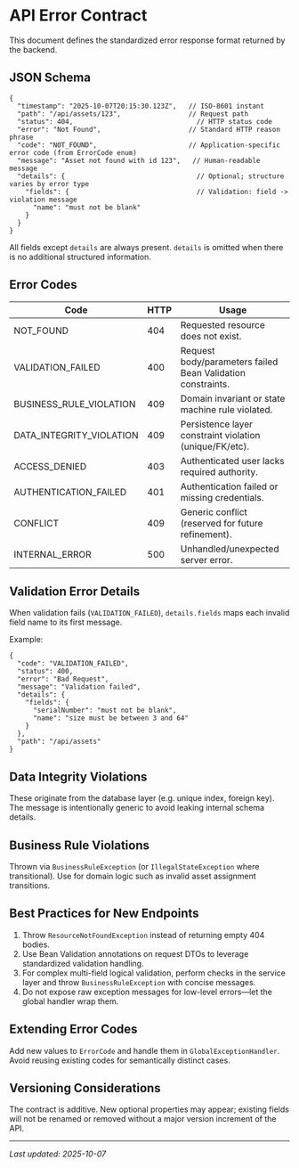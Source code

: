 # API Error Contract

This document defines the standardized error response format returned by the backend.

## JSON Schema

```
{
  "timestamp": "2025-10-07T20:15:30.123Z",   // ISO-8601 instant
  "path": "/api/assets/123",                 // Request path
  "status": 404,                               // HTTP status code
  "error": "Not Found",                      // Standard HTTP reason phrase
  "code": "NOT_FOUND",                       // Application-specific error code (from ErrorCode enum)
  "message": "Asset not found with id 123",   // Human-readable message
  "details": {                                 // Optional; structure varies by error type
    "fields": {                                // Validation: field -> violation message
      "name": "must not be blank"
    }
  }
}
```

All fields except `details` are always present. `details` is omitted when there is no additional structured information.

## Error Codes
| Code | HTTP | Usage |
|------|------|-------|
| NOT_FOUND | 404 | Requested resource does not exist. |
| VALIDATION_FAILED | 400 | Request body/parameters failed Bean Validation constraints. |
| BUSINESS_RULE_VIOLATION | 409 | Domain invariant or state machine rule violated. |
| DATA_INTEGRITY_VIOLATION | 409 | Persistence layer constraint violation (unique/FK/etc). |
| ACCESS_DENIED | 403 | Authenticated user lacks required authority. |
| AUTHENTICATION_FAILED | 401 | Authentication failed or missing credentials. |
| CONFLICT | 409 | Generic conflict (reserved for future refinement). |
| INTERNAL_ERROR | 500 | Unhandled/unexpected server error. |

## Validation Error Details
When validation fails (`VALIDATION_FAILED`), `details.fields` maps each invalid field name to its first message.

Example:
```
{
  "code": "VALIDATION_FAILED",
  "status": 400,
  "error": "Bad Request",
  "message": "Validation failed",
  "details": {
    "fields": {
      "serialNumber": "must not be blank",
      "name": "size must be between 3 and 64"
    }
  },
  "path": "/api/assets"
}
```

## Data Integrity Violations
These originate from the database layer (e.g. unique index, foreign key). The message is intentionally generic to avoid leaking internal schema details.

## Business Rule Violations
Thrown via `BusinessRuleException` (or `IllegalStateException` where transitional). Use for domain logic such as invalid asset assignment transitions.

## Best Practices for New Endpoints
1. Throw `ResourceNotFoundException` instead of returning empty 404 bodies.
2. Use Bean Validation annotations on request DTOs to leverage standardized validation handling.
3. For complex multi-field logical validation, perform checks in the service layer and throw `BusinessRuleException` with concise messages.
4. Do not expose raw exception messages for low-level errors—let the global handler wrap them.

## Extending Error Codes
Add new values to `ErrorCode` and handle them in `GlobalExceptionHandler`. Avoid reusing existing codes for semantically distinct cases.

## Versioning Considerations
The contract is additive. New optional properties may appear; existing fields will not be renamed or removed without a major version increment of the API.

---
_Last updated: 2025-10-07_
